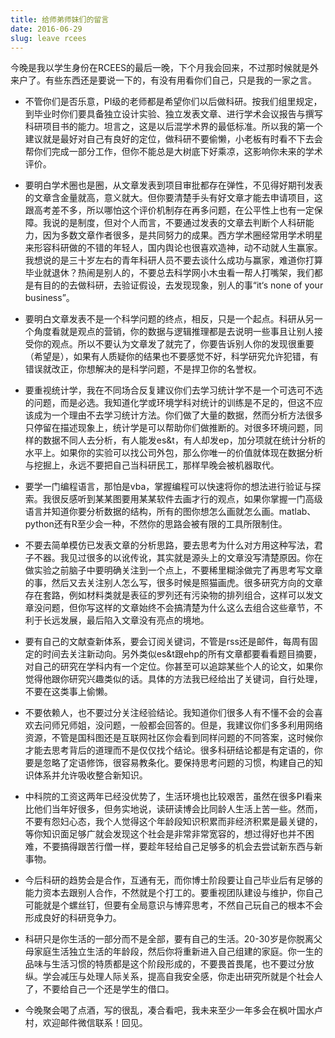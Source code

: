 ```yaml
---
title: 给师弟师妹们的留言
date: 2016-06-29
slug: leave rcees
---
```


今晚是我以学生身份在RCEES的最后一晚，下个月我会回来，不过那时候就是外来户了。有些东西还是要说一下的，有没有用看你们自己，只是我的一家之言。

- 不管你们是否乐意，PI级的老师都是希望你们以后做科研。按我们组里规定，到毕业时你们要具备独立设计实验、独立发表文章、进行学术会议报告与撰写科研项目书的能力。坦言之，这是以后混学术界的最低标准。所以我的第一个建议就是最好对自己有良好的定位，做科研不要偷懒，小老板有时看不下去会帮你们完成一部分工作，但你不能总是大树底下好乘凉，这影响你未来的学术评价。

- 要明白学术圈也是圈，从文章发表到项目审批都存在弹性，不见得好期刊发表的文章含金量就高，意义就大。但你要清楚手头有好文章才能去申请项目，这跟高考差不多，所以哪怕这个评价机制存在再多问题，在公平性上也有一定保障。我说的是制度，但对个人而言，不要通过发表的文章去判断个人科研能力，因为多数文章作者很多，是共同努力的成果。西方学术圈经常用学术明星来形容科研做的不错的年轻人，国内舆论也很喜欢造神，动不动就人生赢家。我想说的是三十岁左右的青年科研人员不要去谈什么成功与赢家，难道你打算毕业就退休？热闹是别人的，不要总去科学网小木虫看一帮人打嘴架，我们都是有目的的去做科研，去验证假设，去发现现象，别人的事“it‘s none of your business”。

- 要明白文章发表不是一个科学问题的终点，相反，只是一个起点。科研从另一个角度看就是观点的营销，你的数据与逻辑推理都是去说明一些事且让别人接受你的观点。所以不要认为文章发了就完了，你要告诉别人你的发现很重要（希望是），如果有人质疑你的结果也不要感觉不好，科学研究允许犯错，有错误就改正，你想解决的是科学问题，不是捍卫你的名誉权。

- 要重视统计学，我在不同场合反复建议你们去学习统计学不是一个可选可不选的问题，而是必选。我知道化学或环境学科对统计的训练是不足的，但这不应该成为一个理由不去学习统计方法。你们做了大量的数据，然而分析方法很多只停留在描述现象上，统计学是可以帮助你们做推断的。对很多环境问题，同样的数据不同人去分析，有人能发es&t，有人却发ep，加分项就在统计分析的水平上。如果你的实验可以找公司外包，那么你唯一的价值就体现在数据分析与挖掘上，永远不要把自己当科研民工，那样早晚会被机器取代。

- 要学一门编程语言，那怕是vba，掌握编程可以快速将你的想法进行验证与探索。我很反感听到某某图要用某某软件去画才行的观点，如果你掌握一门高级语言并知道你要分析数据的结构，所有的图你想怎么画就怎么画。matlab、python还有R至少会一种，不然你的思路会被有限的工具所限制住。

- 不要去简单模仿已发表文章的分析思路，要去思考为什么对方用这种写法，君子不器。我见过很多的以讹传讹，其实就是源头上的文章没写清楚原因。你在做实验之前脑子中要明确关注到一个点上，不要稀里糊涂做完了再思考写文章的事，然后又去关注别人怎么写，很多时候是照猫画虎。很多研究方向的文章存在套路，例如材料类就是表征的罗列还有污染物的排列组合，这样可以发文章没问题，但你写这样的文章始终不会搞清楚为什么这么去组合这些章节，不利于长远发展，最后陷入文章没有亮点的境地。

- 要有自己的文献查新体系，要会订阅关键词，不管是rss还是邮件，每周有固定的时间去关注新动向。另外类似es&t跟ehp的所有文章都要看看题目摘要，对自己的研究在学科内有一个定位。你甚至可以追踪某些个人的论文，如果你觉得他跟你研究兴趣类似的话。具体的方法我已经给出了关键词，自行处理，不要在这类事上偷懒。

- 不要依赖人，也不要过分关注经验结论。我知道你们很多人有不懂不会的会喜欢去问师兄师姐，没问题，一般都会回答的。但是，我建议你们多多利用网络资源，不管是国科图还是互联网社区你会看到同样问题的不同答案，这时候你才能去思考背后的道理而不是仅仅找个结论。很多科研结论都是有定语的，你要是忽略了定语修饰，很容易教条化。要保持思考问题的习惯，构建自己的知识体系并允许吸收整合新知识。

- 中科院的工资这两年已经没优势了，生活环境也比较艰苦，虽然在很多PI看来比他们当年好很多，但务实地说，读研读博会比同龄人生活上苦一些。然而，不要有怨妇心态，我个人觉得这个年龄段知识积累而非经济积累是最关键的，等你知识面足够广就会发现这个社会是非常非常宽容的，想过得好也并不困难，不要搞得跟苦行僧一样，要趁年轻给自己足够多的机会去尝试新东西与新事物。

- 今后科研的趋势会是合作，互通有无，而你博士阶段要让自己毕业后有足够的能力资本去跟别人合作，不然就是个打工的。要重视团队建设与维护，你自己可能就是个螺丝钉，但要有全局意识与博弈思考，不然自己玩自己的根本不会形成良好的科研竞争力。

- 科研只是你生活的一部分而不是全部，要有自己的生活。20-30岁是你脱离父母家庭生活独立生活的年龄段，然后你将重新进入自己组建的家庭。你一生的品味与生活习惯的特质都是这个阶段形成的，不要畏首畏尾，也不要过分放纵。学会减压与处理人际关系，提高自我安全感，你走出研究所就是个社会人了，不要给自己一个还是学生的借口。

- 今晚聚会喝了点酒，写的很乱，凑合看吧，我未来至少一年多会在枫叶国水卢村，欢迎邮件微信联系！回见。